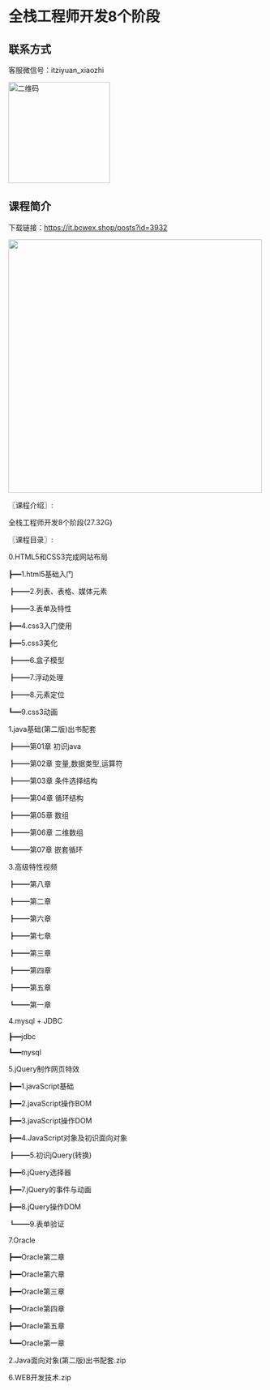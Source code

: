 # 全栈工程师开发8个阶段

## 联系方式

客服微信号：itziyuan_xiaozhi

<img src="https://ziyuanyun.oss-cn-guangzhou.aliyuncs.com/common/20240614073449/666b82192834a.jpg" width="200" height="200" alt="二维码">

## 课程简介

下载链接：https://it.bcwex.shop/posts?id=3932

<img src="https://ziyuanyun.oss-cn-guangzhou.aliyuncs.com/yun/20240515185421/6644945d79e2a.jpg" width="500" alt="">

  〖课程介绍〗:

 全栈工程师开发8个阶段(27.32G)

 〖课程目录〗:

 

 0.HTML5和CSS3完成网站布局

 ┣━━1.html5基础入门

 ┣━━2.列表、表格、媒体元素

 ┣━━3.表单及特性

 ┣━━4.css3入门使用

 ┣━━5.css3美化

 ┣━━6.盒子模型

 ┣━━7.浮动处理

 ┣━━8.元素定位

 ┗━━9.css3动画

 1.java基础(第二版)出书配套

 ┣━━第01章 初识java

 ┣━━第02章 变量,数据类型,运算符

 ┣━━第03章 条件选择结构

 ┣━━第04章 循环结构

 ┣━━第05章 数组

 ┣━━第06章 二维数组

 ┗━━第07章 嵌套循环

 3.高级特性视频

 ┣━━第八章

 ┣━━第二章

 ┣━━第六章

 ┣━━第七章

 ┣━━第三章

 ┣━━第四章

 ┣━━第五章

 ┗━━第一章

 4.mysql + JDBC

 ┣━━jdbc

 ┗━━mysql

 5.jQuery制作网页特效

 ┣━━1.javaScript基础

 ┣━━2.javaScript操作BOM

 ┣━━3.javaScript操作DOM

 ┣━━4.JavaScript对象及初识面向对象

 ┣━━5.初识jQuery(转换)

 ┣━━6.jQuery选择器

 ┣━━7.jQuery的事件与动画

 ┣━━8.jQuery操作DOM

 ┗━━9.表单验证

 7.Oracle

 ┣━━Oracle第二章

 ┣━━Oracle第六章

 ┣━━Oracle第三章

 ┣━━Oracle第四章

 ┣━━Oracle第五章

 ┗━━Oracle第一章

 2.Java面向对象(第二版)出书配套.zip

 6.WEB开发技术.zip

  